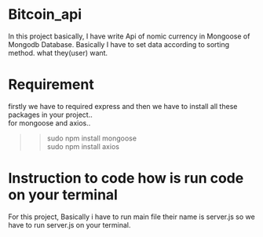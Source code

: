 # Bitcoin_api
In this project basically, I have write Api of nomic currency in Mongoose of Mongodb Database.
Basically I have to set data according to sorting method. what they(user) want.


# Requirement
firstly we have to required express and then we have to install all these packages in your project..<br>
for mongoose and axios..<br>
  >> sudo npm install mongoose<br>
  >> sudo npm install axios
  

# Instruction to code how is run code on your terminal
For this project, Basically i have to run main file their name is server.js 
so we have to run server.js on your terminal.
